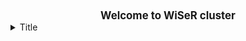 <center><big><b>Welcome to WiSeR cluster</big></b></center>

<details>
<summary>Title</summary>

content!!!
</details>
